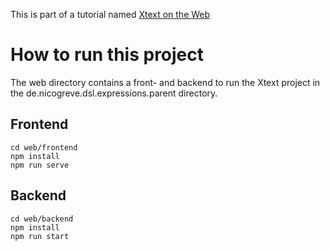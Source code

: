 This is part of a tutorial named [Xtext on the Web](https://nicogreve.de/tag/xtext-on-the-web)
# How to run this project
The web directory contains a front- and backend to run the Xtext project in the de.nicogreve.dsl.expressions.parent directory.

## Frontend
```
cd web/frontend
npm install
npm run serve
```

## Backend
```
cd web/backend
npm install
npm run start
```

